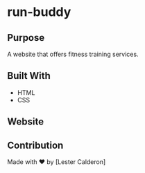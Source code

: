 # run-buddy

## Purpose
A website that offers fitness training services.

## Built With
* HTML
* CSS

## Website


## Contribution
Made with ❤️ by [Lester Calderon]
